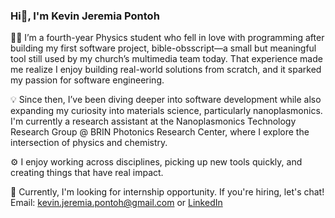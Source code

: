 ### Hi👋, I'm Kevin Jeremia Pontoh
🧑‍🔬 I’m a fourth-year Physics student who fell in love with programming after building my first software project, bible-obsscript—a small but meaningful tool still used by my church’s multimedia team today. That experience made me realize I enjoy building real-world solutions from scratch, and it sparked my passion for software engineering.

💡 Since then, I’ve been diving deeper into software development while also expanding my curiosity into materials science, particularly nanoplasmonics. I'm currently a research assistant at the Nanoplasmonics Technology Research Group @ BRIN Photonics Research Center, where I explore the intersection of physics and chemistry.

⚙️ I enjoy working across disciplines, picking up new tools quickly, and creating things that have real impact.

👐 Currently, I'm looking for internship opportunity. If you're hiring, let's chat! Email: <kevin.jeremia.pontoh@gmail.com> or [LinkedIn](https://www.linkedin.com/in/kevinj-pontoh/)

<!--
**kevinjeremia/kevinjeremia** is a ✨ _special_ ✨ repository because its `README.md` (this file) appears on your GitHub profile.

Here are some ideas to get you started:

- 🔭 I’m currently working on ...
- 🌱 I’m currently learning ...
- 👯 I’m looking to collaborate on ...
- 🤔 I’m looking for help with ...
- 💬 Ask me about ...
- 📫 How to reach me: ...
- 😄 Pronouns: ...
- ⚡ Fun fact: ...
-->
